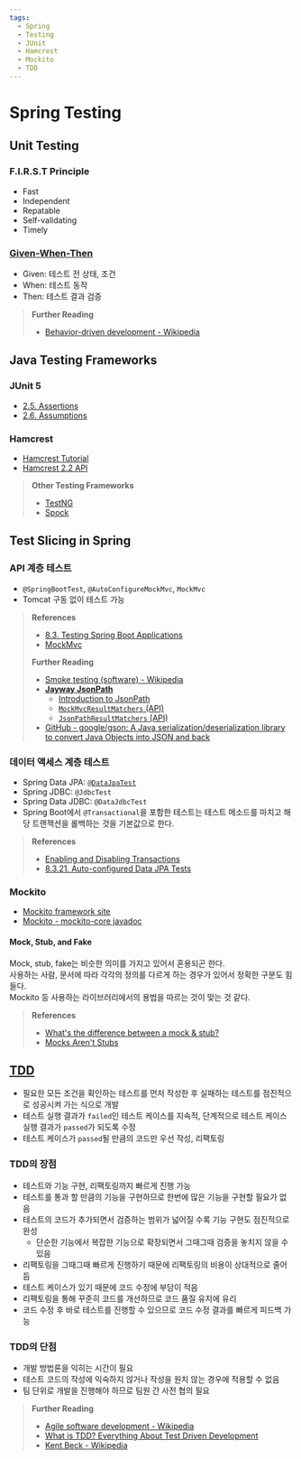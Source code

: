 ```yaml
---
tags:
  - Spring
  - Testing
  - JUnit
  - Hamcrest
  - Mockito
  - TDD
---
```

# Spring Testing

## Unit Testing

### F.I.R.S.T Principle

- Fast
- Independent
- Repatable
- Self-validating
- Timely

### [Given-When-Then](https://martinfowler.com/bliki/GivenWhenThen.html)

- Given: 테스트 전 상태, 조건
- When: 테스트 동작
- Then: 테스트 결과 검증

> **Further Reading**
>
> - [Behavior-driven development - Wikipedia](https://en.wikipedia.org/wiki/Behavior-driven_development)

## Java Testing Frameworks

### JUnit 5

- [2.5. Assertions](https://junit.org/junit5/docs/current/user-guide/#writing-tests-assertions)
- [2.6. Assumptions](https://junit.org/junit5/docs/current/user-guide/#writing-tests-assumptions)

### Hamcrest

- [Hamcrest Tutorial](http://hamcrest.org/JavaHamcrest/tutorial)
- [Hamcrest 2.2 API](http://hamcrest.org/JavaHamcrest/javadoc/2.2/)

> **Other Testing Frameworks**
>
> - [TestNG](https://testng.org/doc/)
> - [Spock](https://spockframework.org/)

## Test Slicing in Spring

### API 계층 테스트

- `@SpringBootTest`, `@AutoConfigureMockMvc`, `MockMvc`
- Tomcat 구동 없이 테스트 가능

> **References**
>
> - [8.3. Testing Spring Boot Applications](https://docs.spring.io/spring-boot/docs/current/reference/html/features.html#features.testing.spring-boot-applications)
> - [MockMvc](https://docs.spring.io/spring-framework/reference/testing/spring-mvc-test-framework.html)
>
> **Further Reading**
>
> - [Smoke testing (software) - Wikipedia](https://en.wikipedia.org/wiki/Smoke_testing_(software))
> - [**Jayway JsonPath**](https://github.com/json-path/JsonPath)
>     - [Introduction to JsonPath](https://www.baeldung.com/guide-to-jayway-jsonpath)
>     - [`MockMvcResultMatchers` (API)](https://docs.spring.io/spring-framework/docs/current/javadoc-api/org/springframework/test/web/servlet/result/MockMvcResultMatchers.html#jsonPath-java.lang.String-java.lang.Object)
>     - [`JsonPathResultMatchers` (API)](https://docs.spring.io/spring-framework/docs/current/javadoc-api/org/springframework/test/web/servlet/result/JsonPathResultMatchers.html)
> - [GitHub - google/gson: A Java serialization/deserialization library to convert Java Objects into JSON and back](https://github.com/google/gson)

### 데이터 액세스 계층 테스트

- Spring Data JPA: [`@DataJpaTest`](https://docs.spring.io/spring-boot/docs/current/api/org/springframework/boot/test/autoconfigure/orm/jpa/DataJpaTest.html)
- Spring JDBC: `@JdbcTest`
- Spring Data JDBC: `@DataJdbcTest`
- Spring Boot에서 `@Transactional`을 포함한 테스트는 테스트 메소드를 마치고 해당 트랜잭션을 롤백하는 것을 기본값으로 한다.

> **References**
>
> - [Enabling and Disabling Transactions](https://docs.spring.io/spring-framework/reference/testing/testcontext-framework/tx.html#testcontext-tx-enabling-transactions)
> - [8.3.21. Auto-configured Data JPA Tests](https://docs.spring.io/spring-boot/docs/current/reference/html/features.html#features.testing.spring-boot-applications.autoconfigured-spring-data-jpa)

### Mockito

- [Mockito framework site](https://site.mockito.org/)
- [Mockito - mockito-core javadoc](https://javadoc.io/doc/org.mockito/mockito-core/latest/org/mockito/Mockito.html)

#### Mock, Stub, and Fake

Mock, stub, fake는 비슷한 의미를 가지고 있어서 혼용되곤 한다.  
사용하는 사람, 문서에 따라 각각의 정의를 다르게 하는 경우가 있어서 정확한 구분도 힘들다.  
Mockito 등 사용하는 라이브러리에서의 용법을 따르는 것이 맞는 것 같다.

> **References**
>
> - [What's the difference between a mock & stub?](https://stackoverflow.com/questions/3459287/whats-the-difference-between-a-mock-stub)
> - [Mocks Aren't Stubs](https://martinfowler.com/articles/mocksArentStubs.html)

## [TDD](https://en.wikipedia.org/wiki/Test-driven_development)

- 필요한 모든 조건을 확인하는 테스트를 먼저 작성한 후 실패하는 테스트를 점진적으로 성공시켜 가는 식으로 개발
- 테스트 실행 결과가 `failed`인 테스트 케이스를 지속적, 단계적으로 테스트 케이스 실행 결과가 `passed`가 되도록 수정
- 테스트 케이스가 `passed`될 만큼의 코드만 우선 작성, 리팩토링

### TDD의 장점

- 테스트와 기능 구현, 리팩토링까지 빠르게 진행 가능
- 테스트를 통과 할 만큼의 기능을 구현하므로 한번에 많은 기능을 구현할 필요가 없음
- 테스트의 코드가 추가되면서 검증하는 범위가 넓어질 수록 기능 구현도 점진적으로 완성
    - 단순한 기능에서 복잡한 기능으로 확장되면서 그때그때 검증을 놓치지 않을 수 있음
- 리팩토링을 그때그때 빠르게 진행하기 때문에 리팩토링의 비용이 상대적으로 줄어듬
- 테스트 케이스가 있기 때문에 코드 수정에 부담이 적음
- 리팩토링을 통해 꾸준히 코드를 개선하므로 코드 품질 유지에 유리
- 코드 수정 후 바로 테스트를 진행할 수 있으므로 코드 수정 결과를 빠르게 피드백 가능

### TDD의 단점

- 개발 방법론을 익히는 시간이 필요
- 테스트 코드의 작성에 익숙하지 않거나 작성을 원치 않는 경우에 적용할 수 없음
- 팀 단위로 개발을 진행해야 하므로 팀원 간 사전 협의 필요

> **Further Reading**
>
> - [Agile software development - Wikipedia](https://en.wikipedia.org/wiki/Agile_software_development)
> - [What is TDD? Everything About Test Driven Development](https://www.simform.com/blog/what-is-tdd/)
> - [Kent Beck - Wikipedia](https://en.wikipedia.org/wiki/Kent_Beck)
